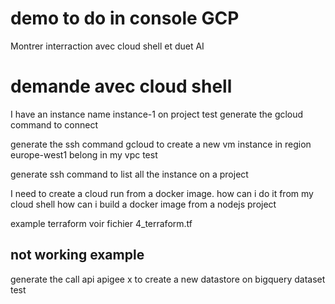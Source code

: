 # demo to do in console GCP

Montrer interraction avec cloud shell et duet AI

# demande avec cloud shell

I have an instance name instance-1 on project test generate the gcloud command to connect 

generate the ssh command gcloud to create a new vm instance in region europe-west1 belong in my vpc test

generate ssh command to list all the instance on a project

I need to create a cloud run from a docker image. how can i do it from my cloud shell
how can i build a docker image from a nodejs project

example terraform voir fichier 4_terraform.tf

## not working example

generate the call api apigee x to create a new datastore on bigquery dataset test

